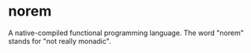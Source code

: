 # norem
A native-compiled functional programming language. The word "norem" stands for "not really monadic".
